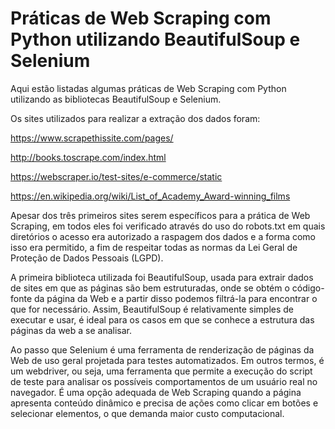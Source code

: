 # Práticas de Web Scraping com Python utilizando BeautifulSoup e Selenium

Aqui estão listadas algumas práticas de Web Scraping com Python utilizando as bibliotecas BeautifulSoup e Selenium.

Os sites utilizados para realizar a extração dos dados foram: 

https://www.scrapethissite.com/pages/

http://books.toscrape.com/index.html

https://webscraper.io/test-sites/e-commerce/static

https://en.wikipedia.org/wiki/List_of_Academy_Award-winning_films

Apesar dos três primeiros sites serem específicos para a prática de Web Scraping, em todos eles foi verificado através do uso do robots.txt em quais diretórios o acesso era autorizado a raspagem dos dados e a forma como isso era permitido, a fim de respeitar todas as normas da Lei Geral de Proteção de Dados Pessoais (LGPD).

A primeira biblioteca utilizada foi BeautifulSoup, usada para extrair dados de sites em que as páginas são bem estruturadas, onde se obtém o código-fonte da página da Web e a partir disso podemos filtrá-la para encontrar o que for necessário. Assim, BeautifulSoup é relativamente simples de executar e usar, é ideal para os casos em que se conhece a estrutura das páginas da web a se analisar.

Ao passo que Selenium é uma ferramenta de renderização de páginas da Web de uso geral projetada para testes automatizados. Em outros termos, é um webdriver, ou seja, uma ferramenta  que permite a execução do script de teste para analisar os possíveis comportamentos de um usuário real no navegador. É uma opção adequada de Web Scraping quando a página apresenta conteúdo dinâmico e precisa de ações como clicar em botões e selecionar elementos, o que demanda maior custo computacional.

